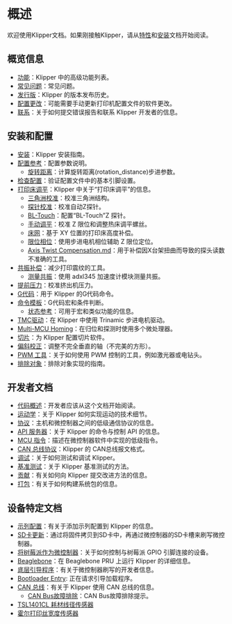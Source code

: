 # 概述

欢迎使用Klipper文档。如果刚接触Klipper，请从[特性](features.md)和[安装](installation.md)文档开始阅读。

## 概览信息

- [功能](Features.md)：Klipper 中的高级功能列表。
- [常见问题](FAQ.md)：常见问题。
- [发行版](Release.md)：Klipper 的版本发布历史。
- [配置更改](Config_Changes.md)：可能需要手动更新打印机配置文件的软件更改。
- [联系](Contact.md)：关于如何提交错误报告和联系 Klipper 开发者的信息。

## 安装和配置

- [安装](Installation.md)：Klipper 安装指南。
- [配置参考](Config_Reference.md)：配置参数说明。
   - [旋转距离](Rotation_Distance.md)：计算旋转距离(rotation_distance)步进参数。
- [检查配置](Config_checks.md)：验证配置文件中的基本引脚设置。
- [打印床调平](Bed_Level.md)：Klipper 中关于“打印床调平”的信息。
   - [三角洲校准](Delta_Calibrate.md)：校准三角洲结构。
   - [探针校准](Probe_Calibrate.md)：校准自动Z探针。
   - [BL-Touch](BLTouch.md)：配置“BL-Touch”Z 探针。
   - [手动调平](Manual_Level.md)：校准 Z 限位和调整热床调平螺丝。
   - [床网](Bed_Mesh.md)：基于 XY 位置的打印床高度补偿。
   - [限位相位](Endstop_Phase.md)：使用步进电机相位辅助 Z 限位定位。
   - [Axis Twist Compensation.md](Axis_Twist_Compensation.md)：用于补偿因X台架扭曲而导致的探头读数不准确的工具。
- [共振补偿](Resonance_Compensation.md)：减少打印震纹的工具。
   - [测量共振](Measuring_Resonances.md)：使用 adxl345 加速度计模块测量共振。
- [提前压力](Pressure_Advance.md)：校准挤出机压力。
- [G代码](G-Codes.md)：用于 Klipper 的G代码命令。
- [命令模板](Command_Templates.md)：G代码宏和条件判断。
   - [状态参考](Status_Reference.md)：可用于宏和类似功能的信息。
- [TMC驱动](TMC_Drivers.md)：在 Klipper 中使用 Trinamic 步进电机驱动。
- [Multi-MCU Homing](Multi_MCU_Homing.md)：在归位和探测时使用多个微处理器。
- [切片](Slicers.md)：为 Klipper 配置切片软件。
- [偏斜校正](Skew_Correction.md)：调整不完全垂直的轴（不完美的方形）。
- [PWM 工具](Using_PWM_Tools.md)：关于如何使用 PWM 控制的工具，例如激光器或电钻头。
- [排除对象](Exclude_Object.md)：排除对象实现的指南。

## 开发者文档

- [代码概述](Code_Overview.md)：开发者应该从这个文档开始阅读。
- [运动学](Kinematics.md)：关于 Klipper 如何实现运动的技术细节。
- [协议](Protocol.md)：主机和微控制器之间的低级通信协议的信息。
- [API 服务器](API_Server.md)：关于 Klipper 的命令与控制 API 的信息。
- [MCU 指令](MCU_Commands.md)：描述在微控制器软件中实现的低级指令。
- [CAN 总线协议](CANBUS_protocol.md)：Klipper 的 CAN总线报文格式。
- [调试](Debugging.md)：关于如何测试和调试 Klipper。
- [基准测试](Benchmarks.md)：关于 Klipper 基准测试的方法。
- [贡献](CONTRIBUTING.md)：有关如何向 Klipper 提交改进方法的信息。
- [打包](Packaging.md)：有关于如何构建系统包的信息。

## 设备特定文档

- [示列配置](Example_Configs.md)：有关于添加示列配置到 Klipper 的信息。
- [SD卡更新](SDCard_Updates.md)：通过将固件拷贝到SD卡中，再通过微控制器的SD卡槽来刷写微控制器。
- [将树莓派作为微控制器](RPi_microcontroller.md)：关于如何控制与树莓派 GPIO 引脚连接的设备。
- [Beaglebone](Beaglebone.md)：在 Beaglebone PRU 上运行 Klipper 的详细信息。
- [底层引导程序](Bootloaders.md)：有关于微控制器刷写的开发者信息。
- [Bootloader Entry](Bootloader_Entry.md): 正在请求引导加载程序。
- [CAN 总线](CANBUS.md)：有关于 Klipper 使用 CAN 总线的信息。
   - [CAN Bus故障排除](CanBus_Troublrouoting.md)：CAN Bus故障排除提示。
- [TSL1401CL 耗材线径传感器](TSL1401CL_Filament_Width_Sensor.md)
- [霍尔打印丝宽度传感器](Hall_Filament_Width_Sensor.md)
